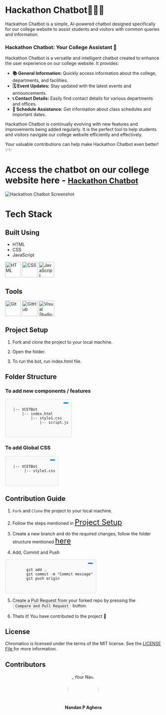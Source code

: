 # Hackathon Chatbot🤖💡✨
Hackathon Chatbot is a simple, AI-powered chatbot designed specifically for our college website to assist students and visitors with common queries and information.

### Hackathon Chatbot: Your College Assistant 🤖

Hackathon Chatbot is a versatile and intelligent chatbot created to enhance the user experience on our college website. It provides:

- **📚 General Information:** Quickly access information about the college, departments, and facilities.
- **🗓️ Event Updates:** Stay updated with the latest events and announcements.
- **📞 Contact Details:** Easily find contact details for various departments and offices.
- **📅 Schedule Assistance:** Get information about class schedules and important dates.

Hackathon Chatbot is continually evolving with new features and improvements being added regularly. It is the perfect tool to help students and visitors navigate our college website efficiently and effectively.

Your valuable contributions can help make Hackathon Chatbot even better! 💡✨

# Access the chatbot on our college website here - <a href="https://collegewebsite.com/chatbot" style="font-size: 24px;">Hackathon Chatbot</a>

![Hackathon Chatbot Screenshot](C:\Users\nanda\Pictures\Screenshots\VCETBot-1.png)

# **Tech Stack**

## Built Using

* HTML
* CSS
* JavaScript

<p align="left">
  <img src="https://img.shields.io/badge/HTML5-E34F26.svg?style=for-the-badge&logo=HTML5&logoColor=white" alt="HTML" style="max-width:100%;" height="50"/>
  <img src="https://img.shields.io/badge/CSS3-1572B6.svg?style=for-the-badge&logo=CSS3&logoColor=white" alt="CSS" style="max-width:100%;" height="50"/>
  <img src="https://img.shields.io/badge/JavaScript-F7DF1E.svg?style=for-the-badge&logo=JavaScript&logoColor=black" alt="JavaScript" style="max-width:100%;" height="50"/>
</p>

## Tools

<p align="left">
  <img src="https://camo.githubusercontent.com/3d768e26ac10ba994a60ed19acd487895cc43a9cdd43e9305c2408b93136234d/68747470733a2f2f696d672e736869656c64732e696f2f62616467652f6769742d2532334630353033332e7376673f7374796c653d666f722d7468652d6261646765266c6f676f3d676974266c6f676f436f6c6f723d7768697465" alt="Git" style="max-width:100%;" height="50"/>
  <img src="https://camo.githubusercontent.com/410d86e43f847d3f6e3027fa6f0c2fb7641d893fa601d863a943eac968c41890/68747470733a2f2f696d672e736869656c64732e696f2f62616467652f6769746875622d2532333132313031312e7376673f7374796c653d666f722d7468652d6261646765266c6f676f3d676974687562266c6f676f436f6c6f723d7768697465" alt="GitHub" style="max-width:100%;" height="50"/>
  <img src="https://camo.githubusercontent.com/998382ebc9a32162128b00b597ea488192df024fd015e5edec001fe29fcb93a6/68747470733a2f2f696d672e736869656c64732e696f2f62616467652f56697375616c25323053747564696f253230436f64652d3030373864372e7376673f7374796c653d666f722d7468652d6261646765266c6f676f3d76697375616c2d73747564696f2d636f6465266c6f676f436f6c6f723d7768697465" alt="Visual Studio Code" style="max-width:100%;" height="50"/>
</p>


## <div id="project-setup">Project Setup</div>

1. Fork and clone the project to your local machine.

2. Open the folder.

3. To run the bot, run index.html file.


## <div id="folder-structure">Folder Structure</div>

### To add new components / features

<div style="position: relative; display: inline-block; border: 1px solid #ddd; border-radius: 4px; padding: 10px; background-color: #f9f9f9;">
  <pre style="margin: 0;">
  <code>
  |-- VCETBot
      |-- index.html
          |-- style1.css
              |-- script.js
  </code>
  </pre>
  <button onclick="copyToClipboard()" style="position: absolute; top: 10px; right: 10px; padding: 2px 8px; font-size: 12px; cursor: pointer; border: none; background-color: #007bff; color: white; border-radius: 3px;"></button>
</div>


### To add Global CSS

<div style="position: relative; display: inline-block; border: 1px solid #ddd; border-radius: 4px; padding: 10px; background-color: #f9f9f9;">
  <pre style="margin: 0;">
  <code>
  |-- VCETBot
       |-- style1.css
  </code>
  </pre>
  <button onclick="copyToClipboard()" style="position: absolute; top: 10px; right: 10px; padding: 2px 8px; font-size: 12px; cursor: pointer; border: none; background-color: #007bff; color: white; border-radius: 3px;"></button>
</div>


## Contribution Guide

1. `Fork` and `Clone` the project to your local machine.

2. Follow the steps mentioned in <a href="#project-setup" style="font-size: 24px;">Project Setup</a>

3. Create a new branch and do the required changes, follow the folder structure mentioned <a href="#folder-structure" style="font-size: 24px;">here</a>

4. Add, Commit and Push

<div style="position: relative; display: inline-block; border: 1px solid #ddd; border-radius: 4px; padding: 10px; background-color: #f9f9f9;">
  <pre style="margin: 0;">
  <code>
        git add .
        git commit -m "Commit message"
        git push origin <branch-name>
  </code>
  </pre>
  <button onclick="copyToClipboard()" style="position: absolute; top: 10px; right: 10px; padding: 2px 8px; font-size: 12px; cursor: pointer; border: none; background-color: #007bff; color: white; border-radius: 3px;"></button>
</div>

5. Create a Pull Request from your forked repo by pressing the <span style="display: inline-block; background-color: #f0f0f0; border: 1px solid #ccc; border-radius: 4px; padding: 2px 6px; margin: 0 2px; font-family: monospace;">`Compare and Pull Request`</span> button.

6. Thats it! You have contributed to the project 🥳


## License

Chromatico is licensed under the terms of the MIT license. See the <a href="https://github.com/Nandan29300/VCETBot/blob/main/VCETBot/LICENSE"> LICENSE File </a> for more information.


## Contributors

<div align="center">
  <a href="https://github.com/Nandan29300/Chromatico/graphs/contributors" target="_blank">
    <img src="https://avatars.githubusercontent.com/u/116248556?v=4" alt="Your Name" width="100" height="100" style="border-radius:50%;" />
  </a>
  <br />
  <strong>Nandan P Aghera</strong>
</div>





